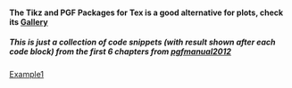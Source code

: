 #### The Tikz and PGF Packages for Tex is a good alternative for plots, check its [Gallery](http://www.texample.net/tikz/examples/all/) 

##### This is just a collection of code snippets (with result shown after each code block) from the first 6 chapters from [pgfmanual2012](http://www.texample.net/media/pgf/builds/pgfmanualCVS2012-11-04.pdf)

[Example1](https://github.com/ZhengRui/pgfFun/blob/master/ex1.png)
